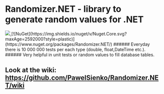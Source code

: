 # Randomizer.NET - library to generate random values for .NET<a href="http://teamcity/viewType.html?buildTypeId=btN&guest=1">
<img src="http://13.92.184.77:86/app/rest/builds/buildType:(id:Randomizer_Build)/statusIcon"/>
</a>
[![NuGet](https://img.shields.io/nuget/v/Nuget.Core.svg?maxAge=2592000?style=plastic)](https://www.nuget.org/packages/Randomizer.NET/)
###### Everyday  there is  10 000 000  tests per each type (double, float,DateTime etc.).
###### Very helpful in unit tests or random values to fill database tables.

## Look at the wiki: https://github.com/PawelSienko/Randomizer.NET/wiki

